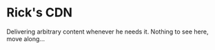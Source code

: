 # Rick's CDN

Delivering arbitrary content whenever he needs it. Nothing to see here, move along...

